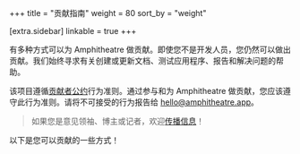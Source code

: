 +++
title = "贡献指南"
weight = 80
sort_by = "weight"

[extra.sidebar]
linkable = true
+++

有多种方式可以为 Amphitheatre 做贡献。即使您不是开发人员，您仍然可以做出贡献。我们始终寻求有关创建或更新文档、测试应用程序、报告和解决问题的帮助。

该项目遵循[贡献者公约](https://www.contributor-covenant.org/)行为准则。通过参与和为 Amphitheatre 做贡献，您应该遵守此行为准则。请将不可接受的行为报告给 hello@amphitheatre.app。

> 如果您是意见领袖、博主或记者，欢迎[传播信息](@/contributing/promotion.zh.md)！

以下是您可以贡献的一些方式！
